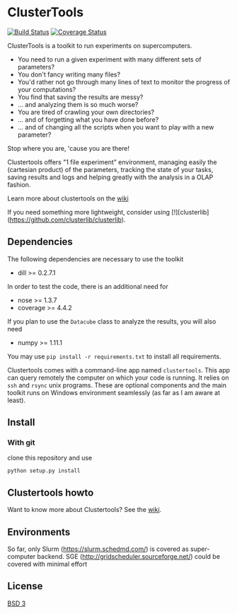 ClusterTools
============

[![Build Status](https://travis-ci.org/jm-begon/clustertools.svg?branch=master)](https://travis-ci.org/jm-begon/clustertools)
[![Coverage Status](https://coveralls.io/repos/github/jm-begon/clustertools/badge.svg)](https://coveralls.io/github/jm-begon/clustertools)

ClusterTools is a toolkit to run experiments on supercomputers.

 * You need to run a given experiment with many different sets of parameters?
 * You don't fancy writing many files?
 * You'd rather not go through many lines of text to monitor the progress
 of your computations?
 * You find that saving the results are messy?
 * ... and analyzing them is so much worse?
 * You are tired of crawling your own directories?
 * ... and of forgetting what you have done before?
 * ... and of changing all the scripts when you want to play with a new 
 parameter?
 
 
Stop where you are, 'cause you are there!

Clustertools offers "1 file experiment" environment, managing easily the
(cartesian product) of the parameters, tracking the state of your tasks, saving
results and logs and helping greatly with the analysis in a OLAP fashion.

Learn more about clustertools on the 
[wiki](https://github.com/jm-begon/clustertools/wiki)

If you need something more lightweight, consider using 
[!][clusterlib] (https://github.com/clusterlib/clusterlib).

Dependencies
------------
The following dependencies are necessary to use the toolkit

 * dill >= 0.2.7.1
 
In order to test the code, there is an additional need for

 * nose >= 1.3.7
 * coverage >= 4.4.2
 
If you plan to use the `Datacube` class to analyze the results, you will also need

 * numpy >= 1.11.1
 
You may use `pip install -r requirements.txt` to install all requirements.

Clustertools comes with a command-line app named `clustertools`. This app can 
query remotely the computer on which your code is running. It relies on 
`ssh` and `rsync` unix programs. These are optional components and the 
main toolkit runs on Windows environment seamlessly (as far as I am aware at 
least).

Install
-------

### With git
clone this repository and use

    python setup.py install
    
Clustertools howto
--------
Want to know more about Clustertools? See the [wiki](https://github.com/jm-begon/clustertools/wiki). 

Environments
------------
So far, only Slurm (https://slurm.schedmd.com/) is covered as super-computer backend.
SGE (http://gridscheduler.sourceforge.net/) could be covered with minimal effort 

License
-------
[BSD 3](https://github.com/jm-begon/clustertools/blob/master/LICENSE)

